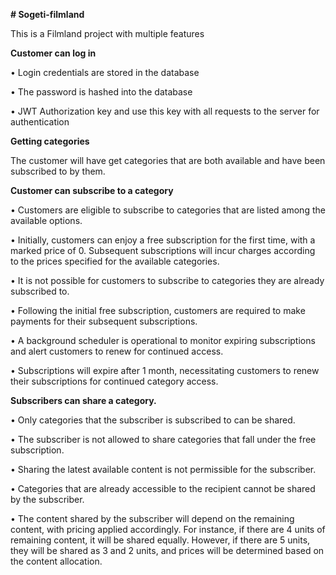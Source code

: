 **# Sogeti-filmland**

This is a Filmland project with multiple features

**Customer can log in**

•	Login credentials are stored in the database

• The password is hashed into the database

•	JWT Authorization key and use this key with all requests to the server for authentication


**Getting categories**

The customer will have get categories that are both available and have been subscribed to by them.

**Customer can subscribe to a category**


•	Customers are eligible to subscribe to categories that are listed among the available options. 

•	Initially, customers can enjoy a free subscription for the first time, with a marked price of 0. Subsequent subscriptions will incur charges according to the prices specified for the available categories. 

•	It is not possible for customers to subscribe to categories they are already subscribed to.

•	Following the initial free subscription, customers are required to make payments for their subsequent subscriptions. 

•	A background scheduler is operational to monitor expiring subscriptions and alert customers to renew for continued access. 

•	Subscriptions will expire after 1 month, necessitating customers to renew their subscriptions for continued category access.

**Subscribers can share a category.**


•	Only categories that the subscriber is subscribed to can be shared. 

•	The subscriber is not allowed to share categories that fall under the free subscription.

•	Sharing the latest available content is not permissible for the subscriber. 

•	Categories that are already accessible to the recipient cannot be shared by the subscriber.

•	The content shared by the subscriber will depend on the remaining content, with pricing applied accordingly. For instance, if there are 4 units of remaining content, it will be shared equally. However, if there are 5 units, they will be shared as 3 and 2 units, and prices will be determined based on the content allocation.

